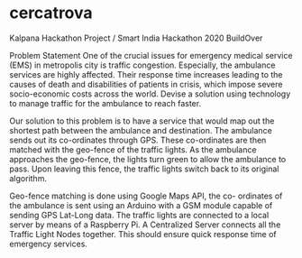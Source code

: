# cercatrova
Kalpana Hackathon Project / Smart India Hackathon 2020 BuildOver

Problem Statement
One of the crucial issues for emergency medical service (EMS) in metropolis city is traffic congestion. Especially, the ambulance services are highly affected. Their response time increases leading to the causes of death and disabilities of patients in crisis, which impose severe socio-economic costs across the world. Devise a solution using technology to manage traffic for the ambulance to reach faster.

Our solution to this problem is to have a service that would map out the shortest path between the ambulance and destination. The ambulance sends out its co-ordinates through GPS. These co-ordinates are then matched with the geo-fence of the traffic lights. As the ambulance approaches the geo-fence, the lights turn green to allow the ambulance to pass. Upon leaving this fence, the traffic lights switch back to its original algorithm. 

Geo-fence matching is done using Google Maps API, the co- ordinates of the ambulance is sent using an Arduino with a GSM module capable of sending GPS Lat-Long data. The traffic lights are connected to a local server by means of a Raspberry Pi. A Centralized Server connects all the Traffic Light Nodes together. This should ensure quick response time of emergency services.
